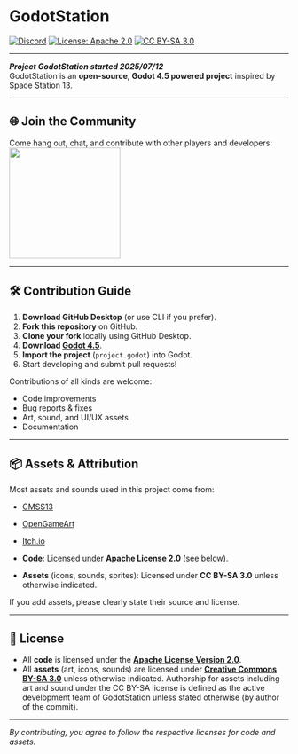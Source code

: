 # GodotStation
[![Discord](https://img.shields.io/discord/273774715741667329.svg)](https://discord.gg/jCKAugrWBP) 
[![License: Apache 2.0](https://img.shields.io/badge/License-Apache%202.0-blue.svg)](http://www.apache.org/licenses/LICENSE-2.0) 
[![CC BY-SA 3.0](https://img.shields.io/badge/License-CC%20BY--SA%203.0-green.svg)](https://creativecommons.org/licenses/by-sa/3.0/)

---

_**Project GodotStation started 2025/07/12**_  
GodotStation is an **open-source, Godot 4.5 powered project** inspired by Space Station 13.

---

## 🌐 Join the Community
Come hang out, chat, and contribute with other players and developers:  
[<img src="https://img.shields.io/badge/Join%20our%20Discord-5865F2?logo=discord&logoColor=fff&style=for-the-badge" width="200">](https://discord.gg/jCKAugrWBP)

---

## 🛠️ Contribution Guide
1. **Download GitHub Desktop** (or use CLI if you prefer).  
2. **Fork this repository** on GitHub.  
3. **Clone your fork** locally using GitHub Desktop.  
4. **Download [Godot 4.5](https://godotengine.org/download)**.  
5. **Import the project** (`project.godot`) into Godot.  
6. Start developing and submit pull requests!  

Contributions of all kinds are welcome:  
- Code improvements  
- Bug reports & fixes  
- Art, sound, and UI/UX assets  
- Documentation  

---

## 📦 Assets & Attribution
Most assets and sounds used in this project come from:  
- [CMSS13](https://github.com/cmss13-devs/cmss13)  
- [OpenGameArt](https://opengameart.org/)  
- [Itch.io](https://itch.io/game-assets)  

- **Code**: Licensed under **Apache License 2.0** (see below).  
- **Assets** (icons, sounds, sprites): Licensed under **CC BY-SA 3.0** unless otherwise indicated.  

If you add assets, please clearly state their source and license.

---

## 📜 License
- All **code** is licensed under the [**Apache License Version 2.0**](http://www.apache.org/licenses/LICENSE-2.0).  
- All **assets** (art, icons, sounds) are licensed under [**Creative Commons BY-SA 3.0**](https://creativecommons.org/licenses/by-sa/3.0/) unless otherwise indicated. Authorship for assets including art and sound under the CC BY-SA license is defined as the active development team of GodotStation unless stated otherwise (by author of the commit).  

---

_By contributing, you agree to follow the respective licenses for code and assets._
